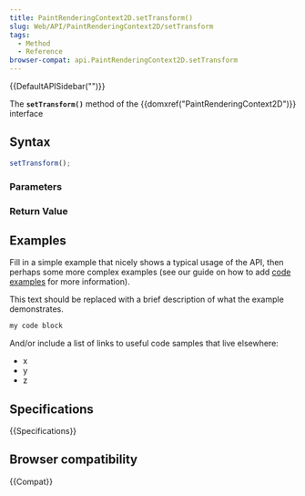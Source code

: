 ```yaml
---
title: PaintRenderingContext2D.setTransform()
slug: Web/API/PaintRenderingContext2D/setTransform
tags:
  - Method
  - Reference
browser-compat: api.PaintRenderingContext2D.setTransform
---
```

{{DefaultAPISidebar("")}}

The **`setTransform()`** method of the {{domxref("PaintRenderingContext2D")}} interface 

## Syntax

```js
setTransform();
```

### Parameters



### Return Value



## Examples

Fill in a simple example that nicely shows a typical usage of the API, then perhaps some more complex examples (see our guide on how to add [code examples](/en-US/docs/MDN/Contribute/Structures/Code_examples) for more information).

This text should be replaced with a brief description of what the example demonstrates.

```js
my code block
```

And/or include a list of links to useful code samples that live elsewhere:

*   x
*   y
*   z

## Specifications

{{Specifications}}

## Browser compatibility

{{Compat}}

